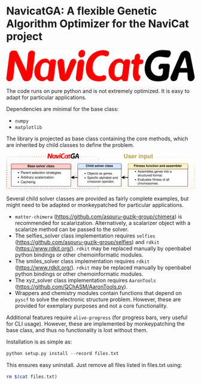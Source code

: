 NavicatGA: A flexible Genetic Algorithm Optimizer for the NaviCat project
================================================================

![NaviCatGA logo](./images/navicatga_logo.png)

The code runs on pure python and is not extremely optimized. It is easy to adapt for particular applications.

Dependencies are minimal for the base class: 
- `numpy`
- `matplotlib`

The library is projected as base class containing the core methods, which are inherited by child classes to define the problem.


![Inheritance diagram](./images/inheritance.png)

Several child solver classes are provided as fairly complete examples, but might need to be adapted or monkeypatched for particular applications.

- `matter-chimera` (https://github.com/aspuru-guzik-group/chimera) is recommended for scalarization. Alternatively, a scalarizer object with a scalarize method can be passed to the solver.
- The selfies_solver class implementation requires `selfies` (https://github.com/aspuru-guzik-group/selfies) and `rdkit` (https://www.rdkit.org/). `rdkit` may be replaced manually by openbabel python bindings or other chemoinformatic modules.
- The smiles_solver class implementation requires `rdkit` (https://www.rdkit.org/). `rdkit` may be replaced manually by openbabel python bindings or other chemoinformatic modules.
- The xyz_solver class implementation requires `AaronTools` (https://github.com/QChASM/AaronTools.py). 
- Wrappers and chemistry modules contain functions that depend on `pyscf` to solve the electronic structure problem. However, these are provided for exemplary purposes and not a core functionality.

Additional features require `alive-progress` (for progress bars, very useful for CLI usage). However, these are implemented by monkeypatching the base class, and thus no functionality is lost without them.

Installation is as simple as:
```python
python setup.py install --record files.txt
```

This ensures easy uninstall. Just remove all files listed in files.txt using:
```bash
rm $(cat files.txt)
```




